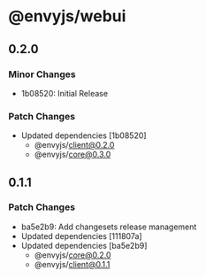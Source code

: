 # @envyjs/webui

## 0.2.0

### Minor Changes

- 1b08520: Initial Release

### Patch Changes

- Updated dependencies [1b08520]
  - @envyjs/client@0.2.0
  - @envyjs/core@0.3.0

## 0.1.1

### Patch Changes

- ba5e2b9: Add changesets release management
- Updated dependencies [111807a]
- Updated dependencies [ba5e2b9]
  - @envyjs/core@0.2.0
  - @envyjs/client@0.1.1
